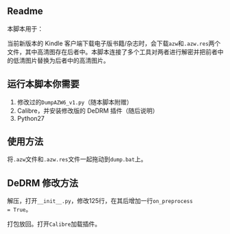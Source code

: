 ## Readme

本脚本用于：

当前新版本的 Kindle 客户端下载电子版书籍/杂志时，会下载`azw`和`.azw.res`两个文件，其中高清图存在后者中。本脚本连接了多个工具对两者进行解密并把前者中的低清图片替换为后者中的高清图片。

## 运行本脚本你需要

1. 修改过的`DumpAZW6_v1.py`（随本脚本附赠）
2. Calibre，并安装修改版的 DeDRM 插件（随后说明）
3. Python27

## 使用方法

将`.azw`文件和`.azw.res`文件一起拖动到`dump.bat`上。

## DeDRM 修改方法

解压，打开`__init__.py`，修改125行，在其后增加一行`on_preprocess           = True`。

打包放回。打开`Calibre`加载插件。
